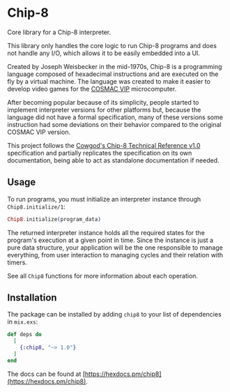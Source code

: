 # Chip-8

<!-- MDOC !-->

Core library for a Chip-8 interpreter.

This library only handles the core logic to run Chip-8 programs and does not
handle any I/O, which allows it to be easily embedded into a UI.

Created by Joseph Weisbecker in the mid-1970s, Chip-8 is a programming language
composed of hexadecimal instructions and are executed on the fly by a virtual
machine. The language was created to make it easier to develop video games for
the [COSMAC VIP](https://en.wikipedia.org/wiki/COSMAC_VIP) microcomputer.

After becoming popular because of its simplicity, people started to implement
interpreter versions for other platforms but, because the language did not have
a formal specification, many of these versions some instruction had some
deviations on their behavior compared to the original COSMAC VIP version.

This project follows the [Cowgod's Chip-8 Technical Reference v1.0](http://devernay.free.fr/hacks/chip8/C8TECH10.HTM)
specification and partially replicates the specification on its own
documentation, being able to act as standalone documentation if needed.

## Usage

To run programs, you must initialize an interpreter instance
through `Chip8.initialize/1`:

```elixir
Chip8.initialize(program_data)
```

The returned interpreter instance holds all the required states for the program's
execution at a given point in time. Since the instance is just a pure data
structure, your application will be the one responsible to manage everything,
from user interaction to managing cycles and their relation with timers.

See all `Chip8` functions for more information about each operation.

<!-- MDOC !-->

## Installation

The package can be installed by adding `chip8` to your list of dependencies in `mix.exs`:

```elixir
def deps do
  [
    {:chip8, "~> 1.0"}
  ]
end
```

The docs can be found at [https://hexdocs.pm/chip8](https://hexdocs.pm/chip8).
